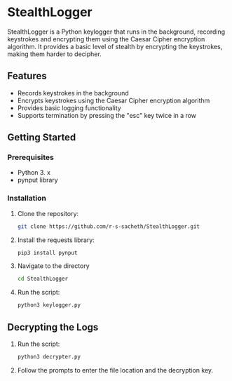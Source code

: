 # StealthLogger

StealthLogger is a Python keylogger that runs in the background, recording keystrokes and encrypting them using the Caesar Cipher encryption algorithm. It provides a basic level of stealth by encrypting the keystrokes, making them harder to decipher.


## Features
  - Records keystrokes in the background
  - Encrypts keystrokes using the Caesar Cipher encryption algorithm
  - Provides basic logging functionality
  - Supports termination by pressing the "esc" key twice in a row

## Getting Started

### Prerequisites

- Python 3. x
- pynput library

### Installation

1. Clone the repository:
   ```bash
   git clone https://github.com/r-s-sacheth/StealthLogger.git

2. Install the requests library:
   ```bash
   pip3 install pynput

3. Navigate to the directory
   ```bash
   cd StealthLogger

4. Run the script:
   ```bash
   python3 keylogger.py

## Decrypting the Logs

1. Run the script:
   ```bash
   python3 decrypter.py

2. Follow the prompts to enter the file location and the decryption key.
